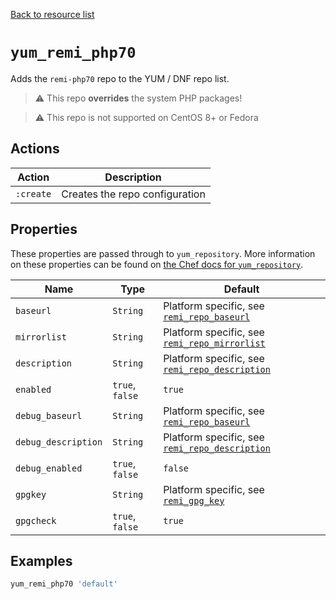 [Back to resource list](../README.md#resources)

# `yum_remi_php70`

Adds the `remi-php70` repo to the YUM / DNF repo list.

> ⚠ This repo **overrides** the system PHP packages!

> ⚠ This repo is not supported on CentOS 8+ or Fedora

## Actions

| Action    | Description                    |
| --------- | ------------------------------ |
| `:create` | Creates the repo configuration |

## Properties

These properties are passed through to `yum_repository`. More information on these properties can be found on [the Chef docs for `yum_repository`](https://docs.chef.io/resources/yum_repository/).

| Name                | Type            | Default                                                                   |
| ------------------- | --------------- | ------------------------------------------------------------------------- |
| `baseurl`           | `String`        | Platform specific, see [`remi_repo_baseurl`](../libraries/helpers.rb)     |
| `mirrorlist`        | `String`        | Platform specific, see [`remi_repo_mirrorlist`](../libraries/helpers.rb)  |
| `description`       | `String`        | Platform specific, see [`remi_repo_description`](../libraries/helpers.rb) |
| `enabled`           | `true`, `false` | `true`                                                                    |
| `debug_baseurl`     | `String`        | Platform specific, see [`remi_repo_baseurl`](../libraries/helpers.rb)     |
| `debug_description` | `String`        | Platform specific, see [`remi_repo_description`](../libraries/helpers.rb) |
| `debug_enabled`     | `true`, `false` | `false`                                                                   |
| `gpgkey`            | `String`        | Platform specific, see [`remi_gpg_key`](../libraries/helpers.rb)          |
| `gpgcheck`          | `true`, `false` | `true`                                                                    |

## Examples

```ruby
yum_remi_php70 'default'
```
